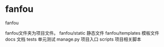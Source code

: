 # fanfou
fanfou

fanfou文件夹为项目文件。
fanfou/static 静态文件
fanfou/templates 模板文件
docs 文档
tests 单元测试
manage.py 项目入口
scripts 项目相关脚本
